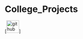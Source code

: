 # College_Projects
[<img src='https://drive.google.com/file/d/1xoYuSO-Vz9OzzLQTDKLh4AzIkV0n3N5x/view?usp=sharing' alt='github' height='40'>]
